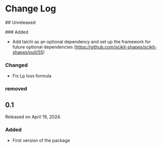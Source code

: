 # Change Log

## Unreleased

### Added

* Add taichi as an optional dependency and set up the framework for future optional dependencies (https://github.com/scikit-shapes/scikit-shapes/pull/55)

### Changed

* Fix Lp loss formula

### removed

## 0.1

Released on April 19, 2024.

### Added

* First version of the package

